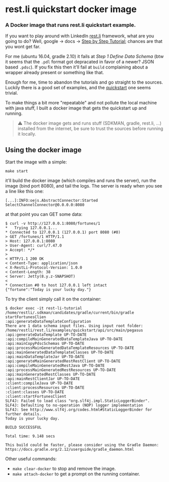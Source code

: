 # rest.li quickstart docker image

### A Docker image that runs rest.li quickstart example.

If you want to play around with LinkedIn [rest.li](http://rest.li) framework, what are you going to do? Well, google -> docs -> [Step by Step Tutorial](https://linkedin.github.io/rest.li/start/step_by_step); chances are that you wont get far.

For me (ubuntu 16.04, gradle 2.10) it fails at _Step 1 Define Data Schema_ (btw it seems that the `.pdl` format got depracated in favor of a newer? JSON based `.pdsc`). If you fix this then it'll fail at `build` complaining about a wrapper already present or something like that.

Enough for me, time to abandon the tutorials and go straight to the sources. Luckily there is a good set of examples, and the [quickstart](https://github.com/linkedin/rest.li/tree/master/examples/quickstart) one seems trivial.

To make things a bit more "repeatable" and not pollute the local machine with java stuff, I built a docker image that gets the quickstart up and running.

> :warning: The docker image gets and runs stuff (SDKMAN, gradle, rest.li, ...) installed from the internet, be sure to trust the sources before running it locally.

## Using the docker image

Start the image with a simple:

```
make start
```

it'll build the docker image (which compiles and runs the server), run the image (bind port 8080), and tail the logs. The server is ready when you see a line like this one:

```
[...]:INFO:oejs.AbstractConnector:Started SelectChannelConnector@0.0.0.0:8080
```

at that point you can GET some data:

```
$ curl -v http://127.0.0.1:8080/fortunes/1
*   Trying 127.0.0.1...
* Connected to 127.0.0.1 (127.0.0.1) port 8080 (#0)
> GET /fortunes/1 HTTP/1.1
> Host: 127.0.0.1:8080
> User-Agent: curl/7.47.0
> Accept: */*
>
< HTTP/1.1 200 OK
< Content-Type: application/json
< X-RestLi-Protocol-Version: 1.0.0
< Content-Length: 38
< Server: Jetty(8.y.z-SNAPSHOT)
<
* Connection #0 to host 127.0.0.1 left intact
{"fortune":"Today is your lucky day."}
```

To try the client simply call it on the container:

```
$ docker exec -it rest-li-tutorial /home/restli/.sdkman/candidates/gradle/current/bin/gradle startFortunesClien
:api:generateDataTemplateConfiguration
There are 1 data schema input files. Using input root folder: /home/restli/rest.li/examples/quickstart/api/src/main/pegasus
:api:generateDataTemplate UP-TO-DATE
:api:compileMainGeneratedDataTemplateJava UP-TO-DATE
:api:mainCopyPdscSchemas UP-TO-DATE
:api:processMainGeneratedDataTemplateResources UP-TO-DATE
:api:mainGeneratedDataTemplateClasses UP-TO-DATE
:api:mainDataTemplateJar UP-TO-DATE
:api:generateMainGeneratedRestRestClient UP-TO-DATE
:api:compileMainGeneratedRestJava UP-TO-DATE
:api:processMainGeneratedRestResources UP-TO-DATE
:api:mainGeneratedRestClasses UP-TO-DATE
:api:mainRestClientJar UP-TO-DATE
:client:compileJava UP-TO-DATE
:client:processResources UP-TO-DATE
:client:classes UP-TO-DATE
:client:startFortunesClient
SLF4J: Failed to load class "org.slf4j.impl.StaticLoggerBinder".
SLF4J: Defaulting to no-operation (NOP) logger implementation
SLF4J: See http://www.slf4j.org/codes.html#StaticLoggerBinder for further details.
Today is your lucky day.

BUILD SUCCESSFUL

Total time: 9.148 secs

This build could be faster, please consider using the Gradle Daemon: https://docs.gradle.org/2.12/userguide/gradle_daemon.html
```

Other useful commands:

* `make clear-docker` to stop and remove the image.
* `make attach-docker` to get a prompt on the running container.
